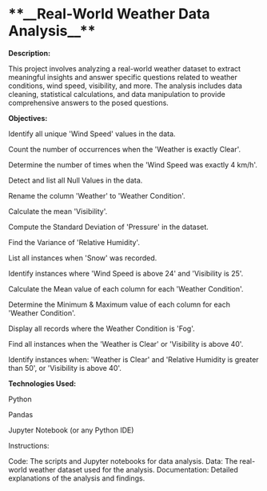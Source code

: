 <h1>**__Real-World Weather Data Analysis__**</h1>

**Description:**

This project involves analyzing a real-world weather dataset to extract meaningful insights and answer specific questions related to weather conditions, wind speed, visibility, and more. The analysis includes data cleaning, statistical calculations, and data manipulation to provide comprehensive answers to the posed questions.


**Objectives:**

Identify all unique 'Wind Speed' values in the data.

Count the number of occurrences when the 'Weather is exactly Clear'.

Determine the number of times when the 'Wind Speed was exactly 4 km/h'.

Detect and list all Null Values in the data.

Rename the column 'Weather' to 'Weather Condition'.

Calculate the mean 'Visibility'.

Compute the Standard Deviation of 'Pressure' in the dataset.

Find the Variance of 'Relative Humidity'.

List all instances when 'Snow' was recorded.

Identify instances where 'Wind Speed is above 24' and 'Visibility is 25'.

Calculate the Mean value of each column for each 'Weather Condition'.

Determine the Minimum & Maximum value of each column for each 'Weather Condition'.

Display all records where the Weather Condition is 'Fog'.

Find all instances when the 'Weather is Clear' or 'Visibility is above 40'.

Identify instances when:
'Weather is Clear' and 'Relative Humidity is greater than 50', or
'Visibility is above 40'.



**Technologies Used:**


Python

Pandas

Jupyter Notebook (or any Python IDE)


Instructions:

Code: The scripts and Jupyter notebooks for data analysis.
Data: The real-world weather dataset used for the analysis.
Documentation: Detailed explanations of the analysis and findings.

